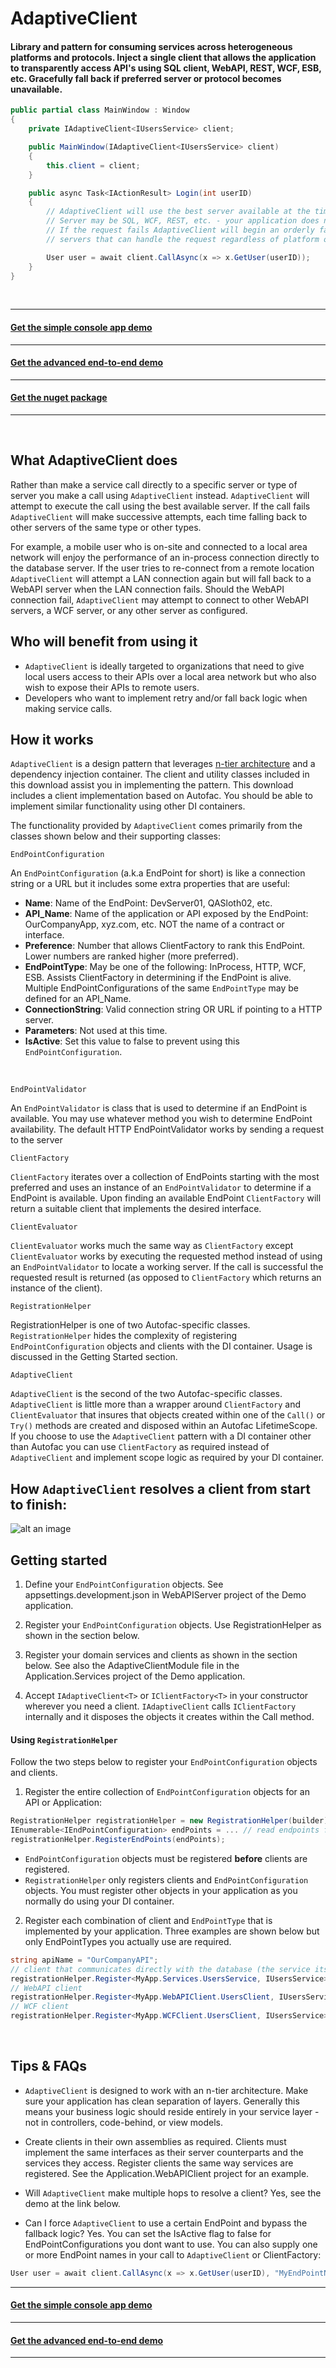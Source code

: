 # AdaptiveClient
#### Library and pattern for consuming services across heterogeneous platforms and protocols.  Inject a single client that allows the application to transparently access API's using SQL client, WebAPI, REST, WCF, ESB, etc.  Gracefully fall back if preferred server or protocol becomes unavailable.

```C#
public partial class MainWindow : Window
{
    private IAdaptiveClient<IUsersService> client;

    public MainWindow(IAdaptiveClient<IUsersService> client)
    {
        this.client = client;
    }

    public async Task<IActionResult> Login(int userID)
    {
        // AdaptiveClient will use the best server available at the time the request is made. 
        // Server may be SQL, WCF, REST, etc. - your application does not need to know or care.
        // If the request fails AdaptiveClient will begin an orderly fall back to other 
        // servers that can handle the request regardless of platform or protocol:

        User user = await client.CallAsync(x => x.GetUser(userID));
    }
}
```

&nbsp;

---
#### [Get the simple console app demo](https://github.com/leaderanalytics/AdaptiveClient.SimpleConsoleDemo)

---
#### [Get the advanced end-to-end demo](https://github.com/leaderanalytics/AdaptiveClient.AdvancedDemo)

---

#### [Get the nuget package](https://www.nuget.org/packages/AdaptiveClient/)

---

&nbsp;



## What AdaptiveClient does
Rather than make a service call directly to a specific server or type of server you make a call using `AdaptiveClient` instead.  `AdaptiveClient` will attempt to execute the call using the best available server.  If the call fails `AdaptiveClient` will make successive attempts, each time falling back to other servers of the same type or other types.

For example, a mobile user who is on-site and connected to a local area network will enjoy the performance of an in-process connection directly to the database server.  If the user tries to re-connect from a remote location `AdaptiveClient` will attempt a LAN connection again but will fall back to a WebAPI server when the LAN connection fails.  Should the WebAPI connection fail, `AdaptiveClient` may attempt to connect to other WebAPI servers, a WCF server, or any other server as configured.

## Who will benefit from using it
* `AdaptiveClient` is ideally targeted to organizations that need to give local users access to their APIs over a local area network but who also wish to expose their APIs to remote users.
* Developers who want to implement retry and/or fall back logic when making service calls.


## How it works
`AdaptiveClient` is a design pattern that leverages [n-tier architecture](https://en.wikipedia.org/wiki/Multitier_architecture) and a dependency injection container.  The client and utility classes included in this download assist you in implementing the pattern.  This download includes a client implementation based on Autofac.  You should be able to implement similar functionality using other DI containers.  

The functionality provided by `AdaptiveClient` comes primarily from the classes shown below and their supporting classes:


    EndPointConfiguration

An `EndPointConfiguration` (a.k.a EndPoint for short) is like a connection string or a URL but it includes some extra properties that are useful:

* **Name**: Name of the EndPoint: DevServer01, QASloth02, etc.
* **API_Name**:  Name of the application or API exposed by the EndPoint: OurCompanyApp, xyz.com, etc.  NOT the name of a contract or interface.
* **Preference**:  Number that allows ClientFactory to rank this EndPoint.  Lower numbers are ranked higher (more preferred).
* **EndPointType**:  May be one of the following:  InProcess, HTTP, WCF, ESB.  Assists ClientFactory in determining if the EndPoint is alive.  Multiple EndPointConfigurations of the same `EndPointType` may be defined for an API_Name.
* **ConnectionString**:  Valid connection string OR URL if pointing to a HTTP server.
* **Parameters**:  Not used at this time.
* **IsActive**:  Set this value to false to prevent using this `EndPointConfiguration`.

&nbsp;

    EndPointValidator

An `EndPointValidator` is class that is used to determine if an EndPoint is available.  You may use whatever method you wish to determine EndPoint availability.  The default HTTP EndPointValidator works by sending a request to the server
     
    ClientFactory

`ClientFactory` iterates over a collection of EndPoints starting with the most preferred and uses an instance of an `EndPointValidator` to determine if a EndPoint is available.    Upon finding an available EndPoint `ClientFactory` will return a suitable client that implements the desired interface.


    ClientEvaluator


`ClientEvaluator`  works much the same way as `ClientFactory` except `ClientEvaluator` works by executing the requested method instead of using an `EndPointValidator` to locate a working server.  If the call is successful the requested result is returned (as opposed to `ClientFactory` which returns an instance of the client).

    RegistrationHelper

RegistrationHelper is one of two Autofac-specific classes.  `RegistrationHelper` hides the complexity of registering  `EndPointConfiguration` objects and clients with the DI container.  Usage is discussed in the Getting Started section.  

    AdaptiveClient

`AdaptiveClient`  is the second of the two Autofac-specific classes.  `AdaptiveClient` is little more than a wrapper around `ClientFactory` and `ClientEvaluator` that insures that objects created within one of the `Call()` or `Try()` methods are created and disposed within an Autofac LifetimeScope.  If you choose to use the `AdaptiveClient` pattern with a DI container other than Autofac you can use `ClientFactory` as required instead of `AdaptiveClient` and implement scope logic as required by your DI container. 


## How `AdaptiveClient` resolves a client from start to finish: 

![alt an image](https://raw.githubusercontent.com/leaderanalytics/AdaptiveClient/master/LeaderAnalytics.AdaptiveClient/docs/HowAdaptiveClientWorks.png)



## Getting started



1. Define your `EndPointConfiguration` objects.  See appsettings.development.json in WebAPIServer project of the Demo application.


2. Register your `EndPointConfiguration` objects. Use RegistrationHelper as shown in the section below.

3. Register your domain services and clients as shown in the section below.  See also the AdaptiveClientModule file in the Application.Services project of the Demo application.  

4. Accept `IAdaptiveClient<T>` or `IClientFactory<T>` in your constructor wherever you need a client.  `IAdaptiveClient` calls `IClientFactory` internally and it disposes the objects it creates within the Call method.

#### Using `RegistrationHelper`
Follow the two steps below to register your `EndPointConfiguration` objects and clients.

 
1. Register the entire collection of `EndPointConfiguration` objects for an API or Application:

  ```C#
 RegistrationHelper registrationHelper = new RegistrationHelper(builder);
 IEnumerable<IEndPointConfiguration> endPoints = ... // read endpoints from config file 
 registrationHelper.RegisterEndPoints(endPoints);
 ```
  
 * `EndPointConfiguration` objects must be registered **before** clients are registered.
 * `RegistrationHelper` only registers clients and `EndPointConfiguration` objects.  You must register other objects in your application as you normally do using your DI container.
  
2. Register each combination of client and `EndPointType` that is implemented by your application.  Three examples are shown below but only EndPointTypes you actually use are required.      

 ```C#
 string apiName = "OurCompanyAPI";
 // client that communicates directly with the database (the service itself)
 registrationHelper.Register<MyApp.Services.UsersService, IUsersService>(EndPointType.InProcess, apiName);
 // WebAPI client 
 registrationHelper.Register<MyApp.WebAPIClient.UsersClient, IUsersService>(EndPointType.HTTP, apiName);
 // WCF client 
 registrationHelper.Register<MyApp.WCFClient.UsersClient, IUsersService>(EndPointType.WCF, apiName);
 ```
 &nbsp;

## Tips & FAQs

* `AdaptiveClient` is designed to work with an n-tier architecture. Make sure your application has clean separation of layers. Generally this means your business logic should reside entirely in your service layer - not in controllers, code-behind, or view models.

* Create clients in their own assemblies as required.  Clients must implement the same interfaces as their server counterparts and the services they access.  Register clients the same way services are registered.  See the Application.WebAPIClient project for an example.

* Will `AdaptiveClient` make multiple hops to resolve a client? Yes, see the demo at the link below.

* Can I force `AdaptiveClient` to use a certain EndPoint and bypass the fallback logic? Yes. You can set the IsActive flag to false for EndPointConfigurations you dont want to use.  You can also supply one or more EndPoint names in your call to `AdaptiveClient` or ClientFactory:

```C#
User user = await client.CallAsync(x => x.GetUser(userID), "MyEndPointName");
```

---
#### [Get the simple console app demo](https://github.com/leaderanalytics/AdaptiveClient.SimpleConsoleDemo)

---
#### [Get the advanced end-to-end demo](https://github.com/leaderanalytics/AdaptiveClient.AdvancedDemo)

---

